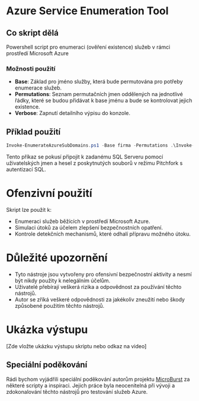# Azure Service Enumeration Tool

## Co skript dělá
Powershell script pro enumeraci (ověření existence) služeb v rámci prostředí Microsoft Azure

### Možnosti použití
- **Base**: Základ pro jméno služby, která bude permutována pro potřeby enumerace služeb.
- **Permutations**: Seznam permutačních jmen oddělených na jednotlivé řádky, které se budou přidávat k base jménu a bude se kontrolovat jejich existence.
- **Verbose**: Zapnutí detailního výpisu do konzole.

## Příklad použití
```powershell
Invoke-EnumerateAzureSubDomains.ps1 -Base firma -Permutations .\Invoke-EnumerateAzureSubDomains-permutations.txt -Verbose
```

Tento příkaz se pokusí připojit k zadanému SQL Serveru pomocí uživatelských jmen a hesel z poskytnutých souborů v režimu Pitchfork s autentizací SQL.

# Ofenzivní použití
Skript lze použít k:

- Enumeraci služeb běžících v prostředí Microsoft Azure.
- Simulaci útoků za účelem zlepšení bezpečnostních opatření.
- Kontrole detekčních mechanismů, které odhalí přípravu možného útoku.

# Důležité upozornění
- Tyto nástroje jsou vytvořeny pro ofensivní bezpečnostní aktivity a nesmí být nikdy použity k nelegálním účelům.
- Uživatelé přebírají veškerá rizika a odpovědnost za používání těchto nástrojů.
- Autor se zříká veškeré odpovědnosti za jakékoliv zneužití nebo škody způsobené použitím těchto nástrojů.

# Ukázka výstupu
[Zde vložte ukázku výstupu skriptu nebo odkaz na video]

## Speciální poděkování
Rádi bychom vyjádřili speciální poděkování autorům projektu [MicroBurst](https://github.com/NetSPI/MicroBurst) za některé scripty a inspiraci. Jejich práce byla neocenitelná při vývoji a zdokonalování těchto nástrojů pro testování služeb Azure.
